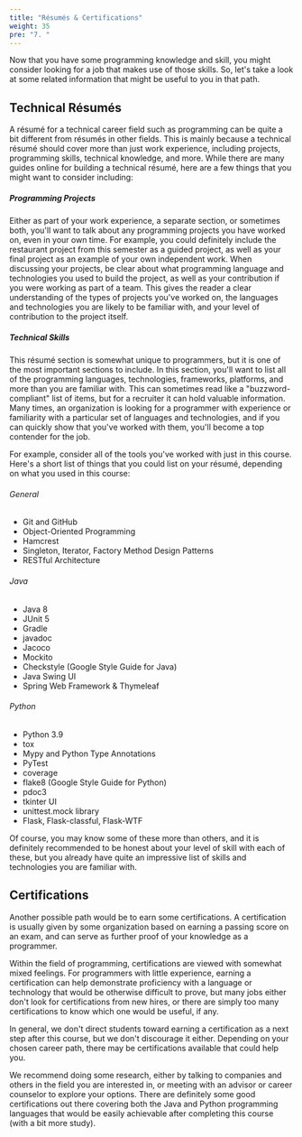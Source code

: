 ```yaml
---
title: "Résumés & Certifications"
weight: 35
pre: "7. "
---
```


Now that you have some programming knowledge and skill, you might consider looking for a job that makes use of those skills. So, let's take a look at some related information that might be useful to you in that path.

## Technical Résumés

A résumé for a technical career field such as programming can be quite a bit different from résumés in other fields. This is mainly because a technical résumé should cover more than just work experience, including projects, programming skills, technical knowledge, and more. While there are many guides online for building a technical résumé, here are a few things that you might want to consider including:

##### Programming Projects

Either as part of your work experience, a separate section, or sometimes both, you'll want to talk about any programming projects you have worked on, even in your own time. For example, you could definitely include the restaurant project from this semester as a guided project, as well as your final project as an example of your own independent work. When discussing your projects, be clear about what programming language and technologies you used to build the project, as well as your contribution if you were working as part of a team. This gives the reader a clear understanding of the types of projects you've worked on, the languages and technologies you are likely to be familiar with, and your level of contribution to the project itself.

##### Technical Skills

This résumé section is somewhat unique to programmers, but it is one of the most important sections to include. In this section, you'll want to list all of the programming languages, technologies, frameworks, platforms, and more than you are familiar with. This can sometimes read like a "buzzword-compliant" list of items, but for a recruiter it can hold valuable information. Many times, an organization is looking for a programmer with experience or familiarity with a particular set of languages and technologies, and if you can quickly show that you've worked with them, you'll become a top contender for the job. 

For example, consider all of the tools you've worked with just in this course. Here's a short list of things that you could list on your résumé, depending on what you used in this course:

###### General

* Git and GitHub
* Object-Oriented Programming
* Hamcrest
* Singleton, Iterator, Factory Method Design Patterns
* RESTful Architecture

###### Java

* Java 8
* JUnit 5
* Gradle
* javadoc
* Jacoco
* Mockito
* Checkstyle (Google Style Guide for Java)
* Java Swing UI
* Spring Web Framework & Thymeleaf

###### Python

* Python 3.9
* tox
* Mypy and Python Type Annotations
* PyTest
* coverage
* flake8 (Google Style Guide for Python)
* pdoc3
* tkinter UI
* unittest.mock library
* Flask, Flask-classful, Flask-WTF

Of course, you may know some of these more than others, and it is definitely recommended to be honest about your level of skill with each of these, but you already have quite an impressive list of skills and technologies you are familiar with. 

## Certifications

Another possible path would be to earn some certifications. A certification is usually given by some organization based on earning a passing score on an exam, and can serve as further proof of your knowledge as a programmer.

Within the field of programming, certifications are viewed with somewhat mixed feelings. For programmers with little experience, earning a certification can help demonstrate proficiency with a language or technology that would be otherwise difficult to prove, but many jobs either don't look for certifications from new hires, or there are simply too many certifications to know which one would be useful, if any. 

In general, we don't direct students toward earning a certification as a next step after this course, but we don't discourage it either. Depending on your chosen career path, there may be certifications available that could help you. 

We recommend doing some research, either by talking to companies and others in the field you are interested in, or meeting with an advisor or career counselor to explore your options. There are definitely some good certifications out there covering both the Java and Python programming languages that would be easily achievable after completing this course (with a bit more study). 
